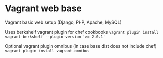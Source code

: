 Vagrant web base
================

Vagrant basic web setup (Django, PHP, Apache, MySQL)

Uses berkshelf vagrant plugin for chef cookbooks `vagrant plugin install vagrant-berkshelf --plugin-version '>= 2.0.1'`

Optional vagrant plugin omnibus (in case base dist does not include chef) `vagrant plugin install vagrant-omnibus`